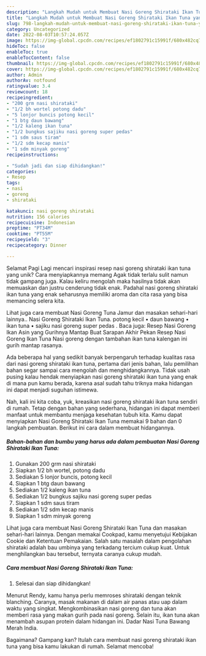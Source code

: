 ```yaml
---
description: "Langkah Mudah untuk Membuat Nasi Goreng Shirataki Ikan Tuna yang Enak, Enak"
title: "Langkah Mudah untuk Membuat Nasi Goreng Shirataki Ikan Tuna yang Enak, Enak"
slug: 798-langkah-mudah-untuk-membuat-nasi-goreng-shirataki-ikan-tuna-yang-enak-enak
category: Uncategorized
date: 2022-08-03T10:57:24.057Z
image: https://img-global.cpcdn.com/recipes/ef1802791c15991f/680x482cq70/nasi-goreng-shirataki-ikan-tuna-foto-resep-utama.jpg
hideToc: false
enableToc: true
enableTocContent: false
thumbnail: https://img-global.cpcdn.com/recipes/ef1802791c15991f/680x482cq70/nasi-goreng-shirataki-ikan-tuna-foto-resep-utama.jpg
cover: https://img-global.cpcdn.com/recipes/ef1802791c15991f/680x482cq70/nasi-goreng-shirataki-ikan-tuna-foto-resep-utama.jpg
author: Admin
authorAv: notfound
ratingvalue: 3.4
reviewcount: 18
recipeingredient:
- "200 grm nasi shirataki"
- "1/2 bh wortel potong dadu"
- "5 lonjor buncis potong kecil"
- "1 btg daun bawang"
- "1/2 kaleng ikan tuna"
- "1/2 bungkus sajiku nasi goreng super pedas"
- "1 sdm saus tiram"
- "1/2 sdm kecap manis"
- "1 sdm minyak goreng"
recipeinstructions:

- "Sudah jadi dan siap dihidangkan!"
categories:
- Resep
tags:
- nasi
- goreng
- shirataki

katakunci: nasi goreng shirataki 
nutrition: 156 calories
recipecuisine: Indonesian
preptime: "PT34M"
cooktime: "PT55M"
recipeyield: "3"
recipecategory: Dinner

---
```



Selamat Pagi Lagi mencari inspirasi resep nasi goreng shirataki ikan tuna yang unik? Cara menyiapkannya memang Agak tidak terlalu sulit namun tidak gampang juga. Kalau keliru mengolah maka hasilnya tidak akan memuaskan dan justru cenderung tidak enak. Padahal nasi goreng shirataki ikan tuna yang enak seharusnya memiliki aroma dan cita rasa yang bisa memancing selera kita.


Lihat juga cara membuat Nasi Goreng Tuna Jamur dan masakan sehari-hari lainnya.. Nasi Goreng Shirataki Ikan Tuna. potong kecil • daun bawang • ikan tuna • sajiku nasi goreng super pedas . Baca juga: Resep Nasi Goreng Ikan Asin yang Gurihnya Mantap Buat Sarapan Akhir Pekan Resep Nasi Goreng Ikan Tuna Nasi goreng dengan tambahan ikan tuna kalengan ini gurih mantap rasanya.

Ada beberapa hal yang sedikit banyak berpengaruh terhadap kualitas rasa dari nasi goreng shirataki ikan tuna, pertama dari jenis bahan, lalu pemilihan bahan segar sampai cara mengolah dan menghidangkannya. Tidak usah pusing kalau hendak menyiapkan nasi goreng shirataki ikan tuna yang enak di mana pun kamu berada, karena asal sudah tahu triknya maka hidangan ini dapat menjadi suguhan istimewa.


Nah, kali ini kita coba, yuk, kreasikan nasi goreng shirataki ikan tuna sendiri di rumah. Tetap dengan bahan yang sederhana, hidangan ini dapat memberi manfaat untuk membantu menjaga kesehatan tubuh kita. Kamu dapat menyiapkan Nasi Goreng Shirataki Ikan Tuna memakai 9 bahan dan 0 langkah pembuatan. Berikut ini cara dalam membuat hidangannya.

<!--inarticleads1-->

##### Bahan-bahan dan bumbu yang harus ada dalam pembuatan Nasi Goreng Shirataki Ikan Tuna:

1. Gunakan 200 grm nasi shirataki
1. Siapkan 1/2 bh wortel, potong dadu
1. Sediakan 5 lonjor buncis, potong kecil
1. Siapkan 1 btg daun bawang
1. Sediakan 1/2 kaleng ikan tuna
1. Sediakan 1/2 bungkus sajiku nasi goreng super pedas
1. Siapkan 1 sdm saus tiram
1. Sediakan 1/2 sdm kecap manis
1. Siapkan 1 sdm minyak goreng


Lihat juga cara membuat Nasi Goreng Shirataki Ikan Tuna dan masakan sehari-hari lainnya. Dengan memakai Cookpad, kamu menyetujui Kebijakan Cookie dan Ketentuan Pemakaian. Salah satu masalah dalam pengolahan shirataki adalah bau umbinya yang terkadang tercium cukup kuat. Untuk menghilangkan bau tersebut, ternyata caranya cukup mudah. 

<!--inarticleads2-->

##### Cara membuat Nasi Goreng Shirataki Ikan Tuna:


1. Selesai dan siap dihidangkan!

Menurut Rendy, kamu hanya perlu memroses shirataki dengan teknik blanching. Caranya, masak makanan di dalam air panas atau uap dalam waktu yang singkat. Mengkombinasikan nasi goreng dan tuna akan memberi rasa yang makan gurih pada nasi goreng. Selain itu, ikan tuna akan menambah asupan protein dalam hidangan ini. Dadar Nasi Tuna Bawang Merah India. 

Bagaimana? Gampang kan? Itulah cara membuat nasi goreng shirataki ikan tuna yang bisa kamu lakukan di rumah. Selamat mencoba!
